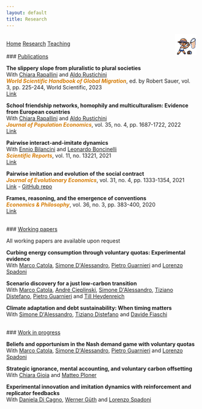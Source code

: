 ```yaml
---
layout: default
title: Research
---
```


<head>
<script src="https://kit.fontawesome.com/a929e86cfd.js" crossorigin="anonymous"></script>
</head>

<p><img align="right" src="/assets/img/Spr_GS_Bug_Catcher.png"></p>
<br>
<div class="topnav">
  <a href="./">Home</a>
  <a class="active" href="./research">Research</a>
  <a href="./teaching">Teaching</a>
</div>

<!-- [Home](./) -->

<br>
### <u>Publications</u>

**The slippery slope from pluralistic to plural societies**  
With [Chiara Rapallini](https://www.unifi.it/p-doc2-2013-200011-R-3f2a3d32383031.html) and [Aldo Rustichini](https://sites.google.com/view/aldorustichini)  
**<span style="color:#D67D06"><i>World Scientific Handbook of Global Migration</i></span>**, ed. by Robert Sauer, vol. 3, pp. 225-244, World Scientific, 2023  
[<i class="fa fa-link fa-sm" aria-hidden="true"></i> Link](https://www.worldscientific.com/worldscibooks/10.1142/12577#t=aboutBook)

**School friendship networks, homophily and multiculturalism: Evidence from European
countries**  
With [Chiara Rapallini](https://www.unifi.it/p-doc2-2013-200011-R-3f2a3d32383031.html) and [Aldo Rustichini](https://sites.google.com/view/aldorustichini)  
**<span style="color:#D67D06"><i>Journal of Population Economics</i></span>**, vol. 35,
no. 4, pp. 1687-1722, 2022  
[<i class="fa fa-link fa-sm" aria-hidden="true"></i> Link](https://doi.org/10.1007/s00148-020-00819-w)

**Pairwise interact-and-imitate dynamics**  
With [Ennio Bilancini](https://sites.google.com/site/enniobilancini) and [Leonardo Boncinelli](https://www.leonardoboncinelli.com)   
**<span style="color:#D67D06"><i>Scientific Reports</i></span>**, vol. 11, no. 13221, 2021  
[<i class="fa fa-link fa-sm" aria-hidden="true"></i> Link](https://doi.org/10.1038/s41598-021-92512-5)

**Pairwise imitation and evolution of the social contract**  
**<span style="color:#D67D06"><i>Journal of Evolutionary Economics</i></span>**, vol. 31, no. 4, pp. 1333-1354, 2021  
[<i class="fa fa-link fa-sm" aria-hidden="true"></i> Link](https://doi.org/10.1007/s00191-020-00714-3) - [<i class="fa fa-folder-o" aria-hidden="true"></i> GitHub repo](https://github.com/ncampigotto/pairwise_imitation)

**Frames, reasoning, and the emergence of conventions**  
**<span style="color:#D67D06"><i>Economics & Philosophy</i></span>**, vol. 36, no. 3, pp. 383-400, 2020  
[<i class="fa fa-link fa-sm" aria-hidden="true"></i> Link](https://doi.org/10.1017/S0266267119000348)

<br>
### <u> Working papers </u>

All working papers are available upon request

**Curbing energy consumption through voluntary quotas: Experimental evidence**  
With [Marco Catola](https://sites.google.com/view/marcocatola), [Simone D'Alessandro](https://people.unipi.it/simone_dalessandro/), [Pietro Guarnieri](https://sites.google.com/ec.unipi.it/pietroguarnieri) and [Lorenzo Spadoni](https://sites.google.com/view/lorenzospadoni)

**Scenario discovery for a just low-carbon transition**  
With [Marco Catola](https://sites.google.com/view/marcocatola), [André Cieplinski](https://sites.google.com/view/acieplinski), [Simone D'Alessandro](https://people.unipi.it/simone_dalessandro/), [Tiziano Distefano](https://sites.google.com/view/tdistefano), [Pietro Guarnieri](https://sites.google.com/ec.unipi.it/pietroguarnieri) and [Till Heydenreich](https://portalrecerca.uab.cat/en/persons/till-jacob-heydenreich-2)

**Climate adaptation and debt sustainability: When timing matters**  
With [Simone D'Alessandro](https://people.unipi.it/simone_dalessandro/), [Tiziano Distefano](https://sites.google.com/view/tdistefano) and [Davide Fiaschi](https://people.unipi.it/davide_fiaschi/)

<br>
### <u> Work in progress </u>

**Beliefs and opportunism in the Nash demand game with voluntary quotas**  
With [Marco Catola](https://sites.google.com/view/marcocatola), [Simone D'Alessandro](https://people.unipi.it/simone_dalessandro/), [Pietro Guarnieri](https://sites.google.com/ec.unipi.it/pietroguarnieri) and [Lorenzo Spadoni](https://sites.google.com/view/lorenzospadoni)

**Strategic ignorance, mental accounting, and voluntary carbon offsetting**  
With [Chiara Gioia](https://webapps.unitn.it/du/it/Persona/PER0228085) and [Matteo Ploner](https://matteoploner.eco.unitn.it)

**Experimental innovation and imitation dynamics with reinforcement and replicator feedbacks**  
With [Daniela Di Cagno](https://economiaefinanza.luiss.it/docenti/cv/10601), [Werner Güth](https://www.coll.mpg.de/werner-gueth) and [Lorenzo Spadoni](https://sites.google.com/view/lorenzospadoni)